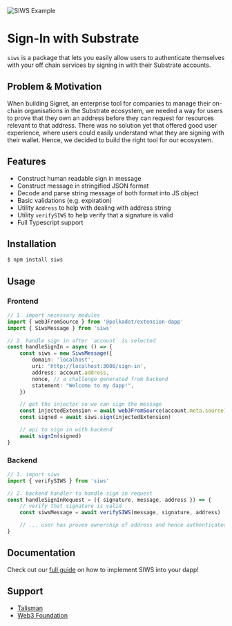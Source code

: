 ![SIWS Example](https://github.com/TalismanSociety/siws/blob/main/assets/siws-example.png?raw=true "SIWS Example")


# Sign-In with Substrate
`siws` is a package that lets you easily allow users to authenticate themselves with your off chain services by signing in with their Substrate accounts.

## Problem & Motivation
When building Signet, an enterprise tool for companies to manage their on-chain organisations in the Substrate ecosystem, we needed a way for users to prove that they own an address before they can request for resources relevant to that address. There was no solution yet that offered good user experience, where users could easily understand what they are signing with their wallet. Hence, we decided to build the right tool for our ecosystem.

## Features
- Construct human readable sign in message
- Construct message in stringified JSON format
- Decode and parse string message of both format into JS object
- Basic validations (e.g. expiration)
- Utility `Address` to help with dealing with address string
- Utility `verifySIWS` to help verify that a signature is valid
- Full Typescript support

## Installation
```bash
$ npm install siws
```

## Usage

### Frontend
```typescript
// 1. import necessary modules
import { web3FromSource } from '@polkadot/extension-dapp'
import { SiwsMessage } from 'siws'

// 2. handle sign in after `account` is selected
const handleSignIn = async () => {
    const siws = new SiwsMessage({
        domain: 'localhost',
        uri: 'http://localhost:3000/sign-in',
        address: account.address,
        nonce, // a challenge generated from backend
        statement: "Welcome to my dapp!",
    })

    // get the injector so we can sign the message
    const injectedExtension = await web3FromSource(account.meta.source)
    const signed = await siws.sign(injectedExtension)

    // api to sign in with backend
    await signIn(signed)
}

```

### Backend
```typescript
// 1. import siws
import { verifySIWS } from 'siws'

// 2. backend handler to handle sign in request
const handleSignInRequest = ({ signature, message, address }) => {
    // verify that signature is valid
    const siwsMessage = await verifySIWS(message, signature, address)

    // ... user has proven ownership of address and hence authenticated!
}
```

## Documentation
Check out our [full guide](https://siws-docs.pages.dev/) on how to implement SIWS into your dapp!

## Support
- [Talisman](https://talisman.xyz)
- [Web3 Foundation](https://grants.web3.foundation/)